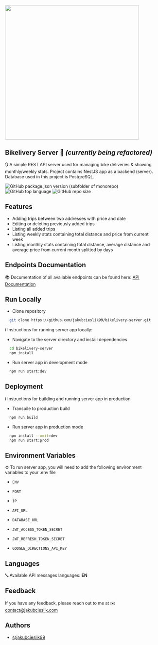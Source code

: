 # <img src="https://i.ibb.co/F43sFj3/bikelivery-server-1.png" width="440">

## Bikelivery Server 🚴 _(currently being refactored)_

🔃 A simple REST API server used for managing bike deliveries & showing monthly/weekly stats. Project contains NestJS app as
a backend (server). Database used in this project is PostgreSQL.

![GitHub package.json version (subfolder of monorepo)](https://img.shields.io/github/package-json/v/jakubcieslik99/bikelivery-server?color=orange&filename=package.json&label=server%20version)
![GitHub top language](https://img.shields.io/github/languages/top/jakubcieslik99/bikelivery-server)
![GitHub repo size](https://img.shields.io/github/repo-size/jakubcieslik99/bikelivery-server)

## Features

- Adding trips between two addresses with price and date
- Editing or deleting previously added trips
- Listing all added trips
- Listing weekly stats containing total distance and price from current week
- Listing monthly stats containing total distance, average distance and average price from current month splitted by days

## Endpoints Documentation

📚 Documentation of all available endpoints can be found here:
[API Documentation](https://documenter.getpostman.com/view/20607862/2s93CHtut2)

## Run Locally

- Clone repository

```bash
  git clone https://github.com/jakubcieslik99/bikelivery-server.git
```

ℹ️ Instructions for running server app locally:

- Navigate to the server directory and install dependencies

```bash
  cd bikelivery-server
  npm install
```

- Run server app in development mode

```bash
  npm run start:dev
```

## Deployment

ℹ️ Instructions for building and running server app in production

- Transpile to production build

```bash
  npm run build
```

- Run server app in production mode

```bash
  npm install --omit=dev
  npm run start:prod
```

## Environment Variables

⚙️ To run server app, you will need to add the following environment variables to your .env file

- `ENV`

- `PORT`

- `IP`

- `API_URL`

- `DATABASE_URL`

- `JWT_ACCESS_TOKEN_SECRET`

- `JWT_REFRESH_TOKEN_SECRET`

- `GOOGLE_DIRECTIONS_API_KEY`

## Languages

🔤 Available API messages languages: **EN**

## Feedback

If you have any feedback, please reach out to me at ✉️ contact@jakubcieslik.com

## Authors

- [@jakubcieslik99](https://www.github.com/jakubcieslik99)
